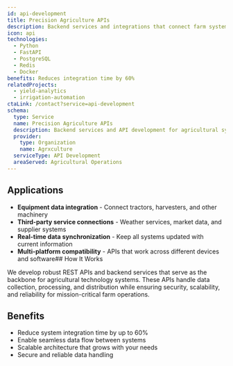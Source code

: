 ```yaml
---
id: api-development
title: Precision Agriculture APIs
description: Backend services and integrations that connect farm systems, enabling seamless data flow between equipment, sensors, and management platforms.
icon: api
technologies:
  - Python
  - FastAPI
  - PostgreSQL
  - Redis
  - Docker
benefits: Reduces integration time by 60%
relatedProjects:
  - yield-analytics
  - irrigation-automation
ctaLink: /contact?service=api-development
schema:
  type: Service
  name: Precision Agriculture APIs
  description: Backend services and API development for agricultural systems integration
  provider:
    type: Organization
    name: Agrxculture
  serviceType: API Development
  areaServed: Agricultural Operations
---
```


## Applications

- **Equipment data integration** - Connect tractors, harvesters, and other machinery
- **Third-party service connections** - Weather services, market data, and supplier systems
- **Real-time data synchronization** - Keep all systems updated with current information
- **Multi-platform compatibility** - APIs that work across different devices and software## How It Works

We develop robust REST APIs and backend services that serve as the backbone for agricultural technology systems. These APIs handle data collection, processing, and distribution while ensuring security, scalability, and reliability for mission-critical farm operations.

## Benefits

- Reduce system integration time by up to 60%
- Enable seamless data flow between systems
- Scalable architecture that grows with your needs
- Secure and reliable data handling